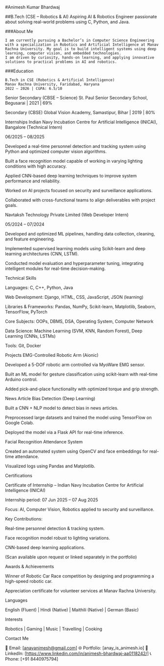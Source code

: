 #Animesh Kumar Bhardwaj

##B.Tech (CSE – Robotics & AI)
  Aspiring AI & Robotics Engineer passionate about solving real-world problems using C, Python, and Java.

###About Me

    I am currently pursuing a Bachelor’s in Computer Science Engineering with a specialization in Robotics and Artificial Intelligence at Manav Rachna University. My goal is to build intelligent systems using deep learning, computer vision, and embedded technologies.
    I am driven by curiosity, hands-on learning, and applying innovative solutions to practical problems in AI and robotics.

###Education

    B.Tech in CSE (Robotics & Artificial Intelligence)
    Manav Rachna University, Faridabad, Haryana
    2022 – 2026 | CGPA: 6.5/10

Senior Secondary (CBSE – Science)
St. Paul Senior Secondary School, Begusarai | 2021 | 69%

Secondary (CBSE)
Global Vision Academy, Samastipur, Bihar | 2019 | 80%

Internships
Indian Navy Incubation Centre for Artificial Intelligence (INICAI), Bangalore (Technical Intern)

06/2025 – 08/2025

Developed a real-time personnel detection and tracking system using Python and optimized computer vision algorithms.

Built a face recognition model capable of working in varying lighting conditions with high accuracy.

Applied CNN-based deep learning techniques to improve system performance and reliability.

Worked on AI projects focused on security and surveillance applications.

Collaborated with cross-functional teams to align deliverables with project goals.

Navtaksh Technology Private Limited (Web Developer Intern)

05/2024 – 07/2024

Developed and optimized ML pipelines, handling data collection, cleaning, and feature engineering.

Implemented supervised learning models using Scikit-learn and deep learning architectures (CNN, LSTM).

Conducted model evaluation and hyperparameter tuning, integrating intelligent modules for real-time decision-making.

Technical Skills

Languages: C, C++, Python, Java

Web Development: Django, HTML, CSS, JavaScript, JSON (learning)

Libraries & Frameworks: Pandas, NumPy, Scikit-learn, Matplotlib, Seaborn, TensorFlow, PyTorch

Core Subjects: OOPs, DBMS, DSA, Operating System, Computer Network

Data Science: Machine Learning (SVM, KNN, Random Forest), Deep Learning (CNNs, LSTMs)

Tools: Git, Docker

Projects
EMG-Controlled Robotic Arm (Aionic)

Developed a 5-DOF robotic arm controlled via MyoWare EMG sensor.

Built an ML model for gesture classification using scikit-learn with real-time Arduino control.

Added pick-and-place functionality with optimized torque and grip strength.

News Article Bias Detection (Deep Learning)

Built a CNN + NLP model to detect bias in news articles.

Preprocessed large datasets and trained the model using TensorFlow on Google Colab.

Deployed the model via a Flask API for real-time inference.

Facial Recognition Attendance System

Created an automated system using OpenCV and face embeddings for real-time attendance.

Visualized logs using Pandas and Matplotlib.

Certifications

Certificate of Internship – Indian Navy Incubation Centre for Artificial Intelligence (INICAI)

Internship period: 07 Jun 2025 – 07 Aug 2025

Focus: AI, Computer Vision, Robotics applied to security and surveillance.

Key Contributions:

Real-time personnel detection & tracking system.

Face recognition model robust to lighting variations.

CNN-based deep learning applications.

(Scan available upon request or linked separately in the portfolio)

Awards & Achievements

Winner of Robotic Car Race competition by designing and programming a high-speed robotic car.

Appreciation certificate for volunteer services at Manav Rachna University.

Languages

English (Fluent) | Hindi (Native) | Maithili (Native) | German (Basic)

Interests

Robotics | Gaming | Music | Travelling | Cooking

Contact Me

📧 Email: [anayanimesh@gmail.com]
🌐 Portfolio: [anay_is_animesh.io]
💼 LinkedIn: [https://www.linkedin.com/in/animesh-bhardwaj-aa0118242/]
📞 Phone: [+91 8440975794]
